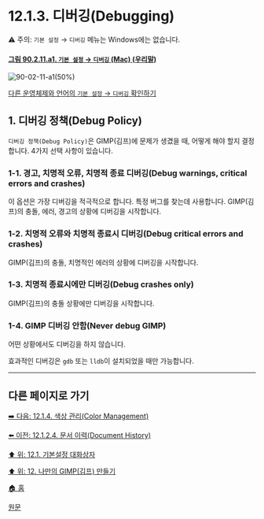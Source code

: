 # 12.1.3. 디버깅(Debugging)

⚠️ 주의: `기본 설정` → `디버깅` 메뉴는 Windows에는 없습니다.

<a id="90-02-11-a1"></a>

#### [그림 90.2.11.a1. `기본 설정` → `디버깅` (Mac) (우리말)](./90-02-11-debugging.md#90-02-11-a1)
![90-02-11-a1(50%)](https://github.com/wonder13662/gimp/assets/15767104/5258e2b0-c5cc-49e1-8acd-0ce2902b4af9)

[다른 운영체제와 언어의 `기본 설정` → `디버깅` 확인하기](./90-02-11-debugging.md#90-02-11-a2)

## 1. 디버깅 정책(Debug Policy)
`디버깅 정책(Debug Policy)`은 GIMP(김프)에 문제가 생겼을 때, 어떻게 해야 할지 결정합니다. 4가지 선택 사항이 있습니다.

### 1-1. 경고, 치명적 오류, 치명적 종료 디버깅(Debug warnings, critical errors and crashes)
이 옵션은 가장 디버깅을 적극적으로 합니다. 특정 버그를 찾는데 사용합니다. GIMP(김프)의 충돌, 에러, 경고의 상황에 디버깅을 시작합니다.

### 1-2. 치명적 오류와 치명적 종료시 디버깅(Debug critical errors and crashes)
GIMP(김프)의 충돌, 치명적인 에러의 상황에 디버깅을 시작합니다.

### 1-3. 치명적 종료시에만 디버깅(Debug crashes only)
GIMP(김프)의 충돌 상황에만 디버깅을 시작합니다.

### 1-4. GIMP 디버깅 안함(Never debug GIMP)
어떤 상황에서도 디버깅을 하지 않습니다.

효과적인 디버깅은 `gdb` 또는 `lldb`이 설치되었을 때만 가능합니다.

***

## 다른 페이지로 가기

[➡️ 다음: 12.1.4. 색상 관리(Color Management)](./12-01-04-color-management.md)

[⬅️ 이전: 12.1.2.4. 문서 이력(Document History)](./12-01-02-04-document_history.md)

[⬆️ 위: 12.1. 기본설정 대화상자](./12-01-00-preference-dialog.md)

[⬆️ 위: 12. 나만의 GIMP(김프) 만들기](./12-00-enrich-my-gimp.md)

[🏠 홈](./00-home.md)

[원문](https://docs.gimp.org/2.10/ko/gimp-pimping.html#gimp-prefs-debugging)
